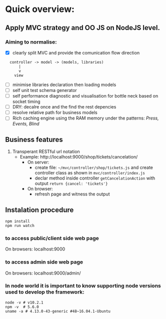 # Quick overview:

## Apply MVC strategy and OO JS on NodeJS level. 

### Aiming to normalise:
 
- [x] clearly split MVC and provide the comunication flow direction 
```
  controller -> model -> (models, libraries)
      |
      v
    view
```
- [ ] minimise libraries declaration then loading models
- [ ] self unit test schema generator 
- [ ] self performance diagnostic and visualisation for bottle neck based on socket timing 
- [ ] DRY: decalre once and the find the rest depencies
- [ ] resolve relative path for business models
- [ ] Rich caching engine using the RAM memory under the patterns: *Press, Events, Blind*

## Business features 
 1. Transperant RESTful url notation
    - Example: http://localhost:9000/shop/tickets/cancelation/
      - On server: 
        - create file: `~/mvc/controller/shop/tickets.js` and create controller class as shown in `mvc/controller/index.js`
        - declar method inside controller `getCancelationAction` with output `return {cancel: 'tickets'}`
      - On browser: 
        - refresh page and witness the output

## Instalation procedure

```
npm install 
npm run watch
```

### to access public/client side web page 
On browsers: localhost:9000

### to access admin side web page
On browsers: localhost:9000/admin/

### In node world it is important to know supporting node versions used to develop the framework:
```
node -v # v10.2.1
npm -v  # 5.6.0
uname -a # 4.13.0-43-generic #48~16.04.1-Ubuntu 
```




